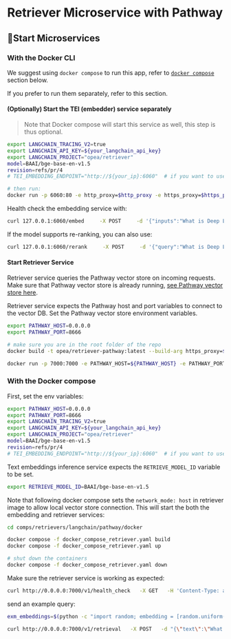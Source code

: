 # Retriever Microservice with Pathway

## 🚀Start Microservices

### With the Docker CLI

We suggest using `docker compose` to run this app, refer to [`docker compose`](#with-the-docker-compose) section below.

If you prefer to run them separately, refer to this section.

#### (Optionally) Start the TEI (embedder) service separately

> Note that Docker compose will start this service as well, this step is thus optional.

```bash
export LANGCHAIN_TRACING_V2=true
export LANGCHAIN_API_KEY=${your_langchain_api_key}
export LANGCHAIN_PROJECT="opea/retriever"
model=BAAI/bge-base-en-v1.5
revision=refs/pr/4
# TEI_EMBEDDING_ENDPOINT="http://${your_ip}:6060"  # if you want to use the hosted embedding service, example: "http://127.0.0.1:6060"

# then run:
docker run -p 6060:80 -e http_proxy=$http_proxy -e https_proxy=$https_proxy --pull always ghcr.io/huggingface/text-embeddings-inference:cpu-1.2 --model-id $model --revision $revision
```

Health check the embedding service with:

```bash
curl 127.0.0.1:6060/embed     -X POST     -d '{"inputs":"What is Deep Learning?"}'     -H 'Content-Type: application/json'
```

If the model supports re-ranking, you can also use:

```bash
curl 127.0.0.1:6060/rerank     -X POST     -d '{"query":"What is Deep Learning?", "texts": ["Deep Learning is not...", "Deep learning is..."]}'     -H 'Content-Type: application/json'
```

#### Start Retriever Service

Retriever service queries the Pathway vector store on incoming requests.
Make sure that Pathway vector store is already running, [see Pathway vector store here](../../../vectorstores/langchain/pathway/README.md).

Retriever service expects the Pathway host and port variables to connect to the vector DB. Set the Pathway vector store environment variables.

```bash
export PATHWAY_HOST=0.0.0.0
export PATHWAY_PORT=8666
```

```bash
# make sure you are in the root folder of the repo
docker build -t opea/retriever-pathway:latest --build-arg https_proxy=$https_proxy --build-arg http_proxy=$http_proxy -f comps/retrievers/langchain/pathway/docker/Dockerfile .

docker run -p 7000:7000 -e PATHWAY_HOST=${PATHWAY_HOST} -e PATHWAY_PORT=${PATHWAY_PORT} -e http_proxy=$http_proxy -e https_proxy=$https_proxy --network="host" opea/retriever-pathway:latest
```

### With the Docker compose

First, set the env variables:

```bash
export PATHWAY_HOST=0.0.0.0
export PATHWAY_PORT=8666
export LANGCHAIN_TRACING_V2=true
export LANGCHAIN_API_KEY=${your_langchain_api_key}
export LANGCHAIN_PROJECT="opea/retriever"
model=BAAI/bge-base-en-v1.5
revision=refs/pr/4
# TEI_EMBEDDING_ENDPOINT="http://${your_ip}:6060"  # if you want to use the hosted embedding service, example: "http://127.0.0.1:6060"
```

Text embeddings inference service expects the `RETRIEVE_MODEL_ID` variable to be set.

```bash
export RETRIEVE_MODEL_ID=BAAI/bge-base-en-v1.5
```

Note that following docker compose sets the `network_mode: host` in retriever image to allow local vector store connection.
This will start the both the embedding and retriever services:

```bash
cd comps/retrievers/langchain/pathway/docker

docker compose -f docker_compose_retriever.yaml build
docker compose -f docker_compose_retriever.yaml up

# shut down the containers
docker compose -f docker_compose_retriever.yaml down
```

Make sure the retriever service is working as expected:

```bash
curl http://0.0.0.0:7000/v1/health_check   -X GET   -H 'Content-Type: application/json'
```

send an example query:

```bash
exm_embeddings=$(python -c "import random; embedding = [random.uniform(-1, 1) for _ in range(768)]; print(embedding)")

curl http://0.0.0.0:7000/v1/retrieval   -X POST   -d "{\"text\":\"What is the revenue of Nike in 2023?\",\"embedding\":${exm_embeddings}}"   -H 'Content-Type: application/json'
```
